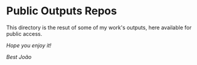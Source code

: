 # Public Outputs Repos

This directory is the resut of some of my work's outputs, here available for public access. 

<i>Hope you enjoy it!</i>

<i>Best
João</i>
